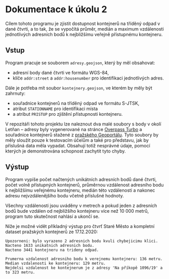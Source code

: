 # Dokumentace k úkolu 2

Cílem tohoto programu je zjistit dostupnost kontejnerů na tříděný odpad v dané čtvrti, a to tak, že se vypočítá průměr, medián a maximum vzdálenosti jednotlivých adresních bodů k nejbližšímu veřejně přístupnému kontejneru.



## Vstup

Program pracuje se souborem `adresy.geojson`, který by měl obsahovat:

- adresní body dané čtvrti ve formátu WGS-84,
- klíče `addr:street` a `addr:housenumber` pro identifikaci jednotlivých adres.

Dále je potřeba mít soubor `kontejnery.geojson`, ve kterém by měly být zahrnuty:

- souřadnice kontejnerů na tříděný odpad ve formátu S-JTSK,
- atribut `STATIONNAME` pro identifikaci místa 
- a atribut `PRISTUP` pro zjištění přístupnosti kontejneru.

V repozitáři tohoto projektu lze naleznout dva malé soubory s body v okolí Letňan – adresy byly vygenerované na stránce [Overpass Turbo](http://overpass-turbo.eu/s/119J) a souřadnice kontejnerů stažené z [pražského Geoportálu](https://www.geoportalpraha.cz/cs/data/otevrena-data/8726EF0E-0834-463B-9E5F-FE09E62D73FB). Tyto soubory by měly sloužit pouze k testovacím účelům a také pro představu, jak by příslušná data měla vypadat. Obsahují totiž nesprávné údaje, pomocí kterých je demonstrována schopnost zachytit tyto chyby.



## Výstup

Program vypíše počet načtených unikátních adresních bodů dané čtvrti, počet volně přístupných kontejnerů, průměrnou vzdálenost adresního bodu k nejbližšímu veřejnému kontejneru, medián této vzdálenosti a nakonec adresu nejvzdálenějšího bodu včetně příslušné hodnoty.

Všechny vzdálenosti jsou uváděny v metrech a pokud jeden z adresních bodů bude vzdálen od nejbližšího kontejneru více než 10 000 metrů, program tuto skutečnost nahlásí a ukončí se.

Níže je možné vidět příkladný výstup pro čtvrť Staré Město a kompletní dataset pražských kontejnerů ze 17.12.2020:

```
Upozorneni: bylo vyrazeno 2 adresnich bodu kvuli chybejicimu klici.
Nacteno 1633 unikatnich adresnich bodu.
Nacteno 3441 kontejneru na trideny odpad.

Prumerna vzdalenost adresniho bodu k verejnemu kontejneru: 136 metru.
Median vzdalenosti ke kontejneru: 129 metru.
Nejdelsi vzdalenost ke kontejnerum je z adresy 'Na příkopě 1096/19' a to 323 metru.
```

